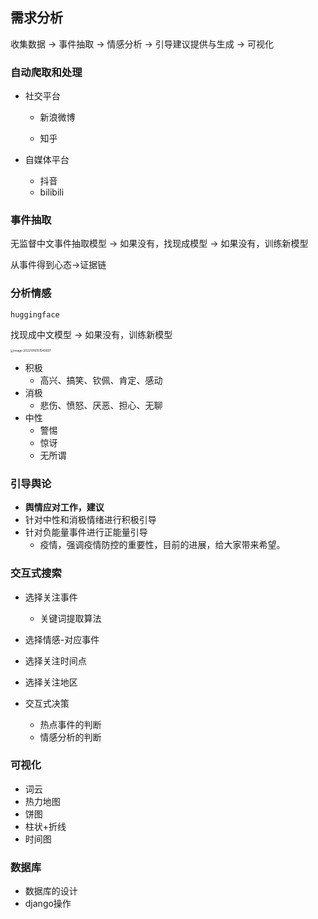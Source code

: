 ## 需求分析

收集数据 -> 事件抽取 -> 情感分析 -> 引导建议提供与生成 -> 可视化



### 自动爬取和处理

* 社交平台

  * 新浪微博

  * 知乎
* 自媒体平台

  * 抖音
  * bilibili



### 事件抽取

无监督中文事件抽取模型 -> 如果没有，找现成模型 -> 如果没有，训练新模型

从事件得到心态->证据链



### 分析情感

`huggingface`

找现成中文模型 -> 如果没有，训练新模型 

<img src="C:\Users\BeatsLeo\AppData\Roaming\Typora\typora-user-images\image-20221016151540697.png" alt="image-20221016151540697" style="zoom:33%;" />

* 积极
  * 高兴、搞笑、钦佩、肯定、感动
* 消极
  * 悲伤、愤怒、厌恶、担心、无聊
* 中性
  * 警惕
  * 惊讶
  * 无所谓



### 引导舆论

* **舆情应对工作，建议**
* 针对中性和消极情绪进行积极引导
* 针对负能量事件进行正能量引导
  * 疫情，强调疫情防控的重要性，目前的进展，给大家带来希望。




### 交互式搜索

* 选择关注事件
  * 关键词提取算法

* 选择情感-对应事件
* 选择关注时间点
* 选择关注地区
* 交互式决策
  * 热点事件的判断
  * 情感分析的判断




### 可视化

* 词云
* 热力地图
* 饼图
* 柱状+折线
* 时间图



### 数据库

* 数据库的设计
* django操作

